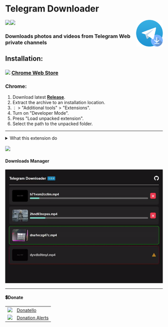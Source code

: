 # Telegram Downloader
<img src="github/images/icon.png" height="85" align="right">
<img src="https://shields.io/badge/version-1.0.2-blue" align="left">
<a href="#donate"><img src="https://shields.io/badge/💲-Support_the_Project-2ea043"></a>

### Downloads photos and videos from Telegram Web private channels

## Installation:

### <img width="18px" src="https://www.svgrepo.com/show/452180/chrome.svg"> [Chrome Web Store](https://chrome.google.com/webstore/detail/telegram-downloader/koiaccdjppbbbjhieeccphdmbiokadbd)

### Chrome:
  1. Download latest **[Release](https://github.com/SuperZombi/telegram-downloader/releases)**.
  2. Extract the archive to an installation location.
  3. ```⋮``` > "Additional tools" > "Extensions".
  4. Turn on "Developer Mode".
  5. Press "Load unpacked extension".
  6. Select the path to the unpacked folder.


<hr>
<details>
<summary>What this extension do</summary>

#### For Web-K version:
* Just returns the hidden download button

#### For Web-A version:
* Adds a download button
* Adds a downloading animation for this button
* Adds a download manager (call the extension popup)

</details>


<br/>
<img src="github/images/preview.gif">

#### Downloads Manager
<img src="github/images/downloads-manager.gif">

<hr>

#### 💲Donate

<table>
  <tr>
    <td>
       <img width="18px" src="https://www.google.com/s2/favicons?domain=https://donatello.to&sz=256">
    </td>
    <td>
      <a href="https://donatello.to/super_zombi">Donatello</a>
    </td>
  </tr>
  <tr>
    <td>
       <img width="18px" src="https://www.google.com/s2/favicons?domain=https://www.donationalerts.com&sz=256">
    </td>
    <td>
      <a href="https://www.donationalerts.com/r/super_zombi">Donation Alerts</a>
    </td>
  </tr>
</table>
